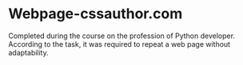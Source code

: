 # Webpage-cssauthor.com
Completed during the course on the profession of Python developer. According to the task, it was required to repeat a web page without adaptability.
